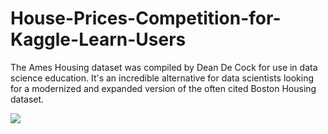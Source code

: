 # House-Prices-Competition-for-Kaggle-Learn-Users
The Ames Housing dataset was compiled by Dean De Cock for use in data science education. It's an incredible alternative for data scientists looking for a modernized and expanded version of the often cited Boston Housing dataset. 

![]( https://github.com/vardhan-siramdasu/House-Prices-Competition-for-Kaggle-Learn-Users/blob/main/images/Housing-Prices-Competition-for-Kaggle-Learn-Users.png)
